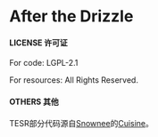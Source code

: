 # After the Drizzle
#### LICENSE 许可证

For code: LGPL-2.1

For resources: All Rights Reserved.



#### OTHERS 其他

TESR部分代码源自[Snownee](https://github.com/Snownee)的[Cuisine](https://github.com/Snownee/Cuisine)。
